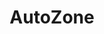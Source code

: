 ---
title: "AutoZone"
url: /nogales/autozone-boulevard-alvaro-obregon-2/
shop: piezas de automóviles
---